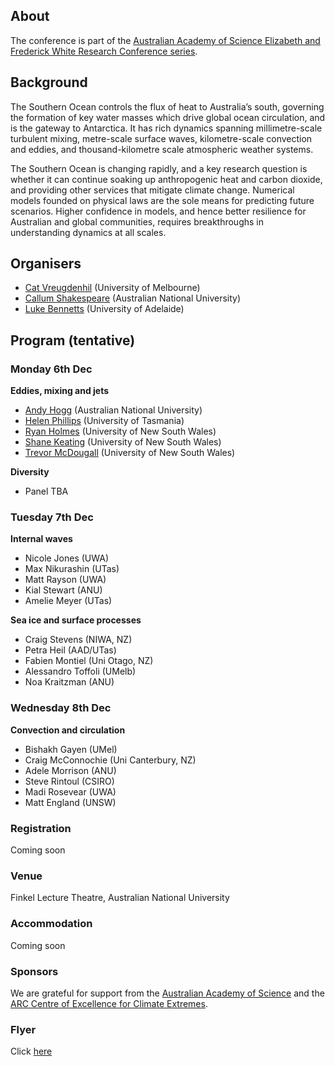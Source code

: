 ## About 

The conference is part of the [Australian Academy of Science Elizabeth and Frederick White Research Conference series](https://www.science.org.au/elizabeth-and-frederick-white-research-conferences).

## Background

The Southern Ocean controls the flux of heat to Australia’s south, governing the formation of key water masses which drive global ocean circulation, and is the gateway to Antarctica. It has rich dynamics spanning millimetre-scale turbulent mixing, metre-scale surface waves, kilometre-scale convection and eddies, and thousand-kilometre scale atmospheric weather systems.

The Southern Ocean is changing rapidly, and a key research question is whether it can continue soaking up anthropogenic heat and carbon dioxide, and providing other services that mitigate climate change. Numerical models founded on physical laws are the sole means for predicting future scenarios. Higher confidence in models, and hence better resilience for Australian and global communities, requires breakthroughs in understanding dynamics at all scales.

## Organisers

- [Cat Vreugdenhil](https://findanexpert.unimelb.edu.au/profile/865785-cat-vreugdenhil) (University of Melbourne)
- [Callum Shakespeare](https://earthsciences.anu.edu.au/people/academics/dr-callum-shakespeare) (Australian National University)
- [Luke Bennetts](https://luke-bennetts.com) (University of Adelaide)

## Program (tentative)

### Monday 6th Dec

**Eddies, mixing and jets**

- [Andy Hogg](https://earthsciences.anu.edu.au/people/academics/prof-andy-hogg) (Australian  National University)
- [Helen Phillips](https://www.utas.edu.au/profiles/staff/imas/helen-phillips) (University of Tasmania)
- [Ryan Holmes](https://www.ccrc.unsw.edu.au/ccrc-team/alumni/ryan-holmes) (University of New South Wales)
- [Shane Keating](https://research.unsw.edu.au/people/dr-shane-keating) (University of New South Wales)
- [Trevor McDougall](https://research.unsw.edu.au/people/scientia-professor-trevor-mcdougall) (University of New South Wales)

**Diversity**

- Panel TBA

### Tuesday 7th Dec

**Internal waves**

- Nicole Jones (UWA)
- Max Nikurashin (UTas)
- Matt Rayson (UWA)
- Kial Stewart (ANU)
- Amelie Meyer (UTas)

**Sea ice and surface processes**

- Craig Stevens (NIWA, NZ)
- Petra Heil (AAD/UTas)
- Fabien Montiel (Uni Otago, NZ)
- Alessandro Toffoli (UMelb)
- Noa Kraitzman (ANU)

### Wednesday 8th Dec

**Convection and circulation**

- Bishakh Gayen (UMel)
- Craig McConnochie (Uni Canterbury, NZ)
- Adele Morrison (ANU)
- Steve Rintoul (CSIRO)
- Madi Rosevear (UWA)
- Matt England (UNSW)

### Registration

Coming soon

### Venue

Finkel Lecture Theatre, Australian National University

### Accommodation

Coming soon

### Sponsors

We are grateful for support from the [Australian Academy of Science](https://www.science.org.au) and the [ARC Centre of Excellence for Climate Extremes](https://climateextremes.org.au).

### Flyer

Click [here](https://github.com/lgbennetts/AAS-MSDS0-2021/blob/main/MultiscaleDynamicsSO.pdf)
